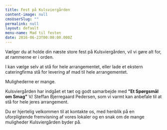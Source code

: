 ```yaml
---
title: Fest på Kulsviergården
content-image: null
cmsUserSlug: ""
permalink: null
layout: default
menu-name: Mad til festen
date: 2016-06-23T00:00:00.000Z
---
```


Vælger du at holde din næste store fest på Kulsviergården, vil vi gøre alt for, at rammerne er i orden.

I kan vælge selv at stå for hele arrangementet, eller lade et ekstern cateringfirma stå for levering af mad til hele arrangementet. 

Mulighederne er mange.

Kulsviergården har indgået et tæt og godt samarbejde med **”Et Spørgsmål om Smag”** V/ Steffan Bjerregaard Pedersen, som vi varmt kan anbefale til at stå for hele jeres arrangement.

Du er hjertelig velkommen til at kontakte os, med henblik på en uforpligtende fremvisning af vores lokaler og en snak om de mange muligheder Kulsviergården byder på. 
